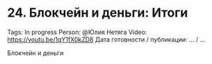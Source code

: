# 24. Блокчейн и деньги: Итоги

Tags: In progress
Person: @Юлия Нетяга 
Video: https://youtu.be/1qY1fX0kZD8
Дата готовности / публикации: … / …

Блокчейн и деньги